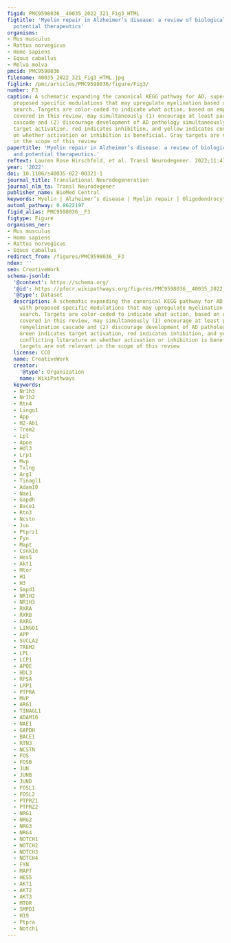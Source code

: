 ```yaml
---
figid: PMC9598036__40035_2022_321_Fig3_HTML
figtitle: 'Myelin repair in Alzheimer’s disease: a review of biological pathways and
  potential therapeutics'
organisms:
- Mus musculus
- Rattus norvegicus
- Homo sapiens
- Equus caballus
- Molva molva
pmcid: PMC9598036
filename: 40035_2022_321_Fig3_HTML.jpg
figlink: /pmc/articles/PMC9598036/figure/Fig3/
number: F3
caption: A schematic expanding the canonical KEGG pathway for AD, superimposed with
  proposed specific modulations that may upregulate myelination based on literature
  search. Targets are color-coded to indicate what action, based on empirical studies
  covered in this review, may simultaneously (1) encourage at least part of the remyelination
  cascade and (2) discourage development of AD pathology simultaneously. Green indicates
  target activation, red indicates inhibition, and yellow indicates conflicting literature
  on whether activation or inhibition is beneficial. Gray targets are not relevant
  in the scope of this review
papertitle: 'Myelin repair in Alzheimer’s disease: a review of biological pathways
  and potential therapeutics.'
reftext: Lauren Rose Hirschfeld, et al. Transl Neurodegener. 2022;11:47.
year: '2022'
doi: 10.1186/s40035-022-00321-1
journal_title: Translational Neurodegeneration
journal_nlm_ta: Transl Neurodegener
publisher_name: BioMed Central
keywords: Myelin | Alzheimer’s disease | Myelin repair | Oligodendrocyte | Remyelination
automl_pathway: 0.8622197
figid_alias: PMC9598036__F3
figtype: Figure
organisms_ner:
- Mus musculus
- Homo sapiens
- Rattus norvegicus
- Equus caballus
redirect_from: /figures/PMC9598036__F3
ndex: ''
seo: CreativeWork
schema-jsonld:
  '@context': https://schema.org/
  '@id': https://pfocr.wikipathways.org/figures/PMC9598036__40035_2022_321_Fig3_HTML.html
  '@type': Dataset
  description: A schematic expanding the canonical KEGG pathway for AD, superimposed
    with proposed specific modulations that may upregulate myelination based on literature
    search. Targets are color-coded to indicate what action, based on empirical studies
    covered in this review, may simultaneously (1) encourage at least part of the
    remyelination cascade and (2) discourage development of AD pathology simultaneously.
    Green indicates target activation, red indicates inhibition, and yellow indicates
    conflicting literature on whether activation or inhibition is beneficial. Gray
    targets are not relevant in the scope of this review
  license: CC0
  name: CreativeWork
  creator:
    '@type': Organization
    name: WikiPathways
  keywords:
  - Nr1h3
  - Nr1h2
  - Rtn4
  - Lingo1
  - App
  - H2-Ab1
  - Trem2
  - Lpl
  - Apoe
  - Hdl3
  - Lrp1
  - Mvp
  - Txlng
  - Arg1
  - Tinagl1
  - Adam10
  - Nae1
  - Gapdh
  - Bace1
  - Rtn3
  - Ncstn
  - Jun
  - Ptprz1
  - Fyn
  - Mapt
  - Csnk1e
  - Hes5
  - Akt1
  - Mtor
  - H1
  - H3
  - Smpd1
  - NR1H2
  - NR1H3
  - RXRA
  - RXRB
  - RXRG
  - LINGO1
  - APP
  - SUCLA2
  - TREM2
  - LPL
  - LCP1
  - APOE
  - HDL3
  - RPSA
  - LRP1
  - PTPRA
  - MVP
  - ARG1
  - TINAGL1
  - ADAM10
  - NAE1
  - GAPDH
  - BACE1
  - RTN3
  - NCSTN
  - FOS
  - FOSB
  - JUN
  - JUNB
  - JUND
  - FOSL1
  - FOSL2
  - PTPRZ1
  - PTPRZ2
  - NRG1
  - NRG2
  - NRG3
  - NRG4
  - NOTCH1
  - NOTCH2
  - NOTCH3
  - NOTCH4
  - FYN
  - MAPT
  - HES5
  - AKT1
  - AKT2
  - AKT3
  - MTOR
  - SMPD1
  - H19
  - Ptpra
  - Notch1
---
```

